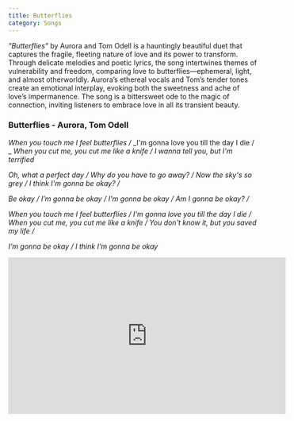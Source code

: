 ```yaml
---
title: Butterflies
category: Songs
---
```


*"Butterflies"* by Aurora and Tom Odell is a hauntingly beautiful duet that captures the fragile, fleeting nature of love and its power to transform. Through delicate melodies and poetic lyrics, the song intertwines themes of vulnerability and freedom, comparing love to butterflies—ephemeral, light, and almost otherworldly. Aurora’s ethereal vocals and Tom’s tender tones create an emotional interplay, evoking both the sweetness and ache of love’s impermanence. The song is a bittersweet ode to the magic of connection, inviting listeners to embrace love in all its transient beauty.

<!-- more -->

### Butterflies - Aurora, Tom Odell

_When you touch me I feel butterflies /_
_I'm gonna love you till the day I die / _
_When you cut me, you cut me like a knife /_
_I wanna tell you, but I'm terrified_

_Oh, what a perfect day /_
_Why do you have to go away? /_
_Now the sky's so grey /_
_I think I'm gonna be okay? /_

_Be okay /_
_I'm gonna be okay /_
_I'm gonna be okay /_
_Am I gonna be okay? /_


_When you touch me I feel butterflies /_
_I'm gonna love you till the day I die /_
_When you cut me, you cut me like a knife /_
_You don't know it, but you saved my life /_

_I’m gonna be okay /_
_I think I’m gonna be okay_


<iframe width="560" height="315" src="https://www.youtube.com/embed/vfIJuwh_sG8?si=6Vcg_df29FtcXvPc" title="YouTube video player" frameborder="0" allow="accelerometer; autoplay; clipboard-write; encrypted-media; gyroscope; picture-in-picture; web-share" referrerpolicy="strict-origin-when-cross-origin" allowfullscreen></iframe>